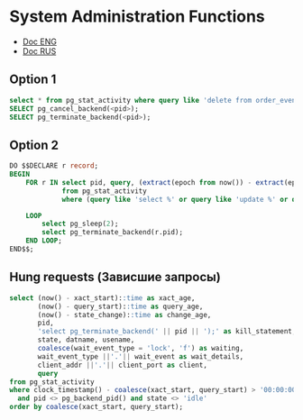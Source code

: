# System Administration Functions
- [Doc ENG](https://www.postgresql.org/docs/current/functions-admin.html)  
- [Doc RUS](https://postgrespro.ru/docs/postgresql/15/functions-admin)

## Option 1
```sql
select * from pg_stat_activity where query like 'delete from order_event where event_id in%' order by pid;
SELECT pg_cancel_backend(<pid>);
SELECT pg_terminate_backend(<pid>);
```

## Option 2
```sql
DO $$DECLARE r record;
BEGIN
    FOR r IN select pid, query, (extract(epoch from now()) - extract(epoch from query_start)) duration
             from pg_stat_activity
             where (query like 'select %' or query like 'update %' or query like 'delete %') and (extract(epoch from now()) - extract(epoch from query_start)) > 50

    LOOP
        select pg_sleep(2);
        select pg_terminate_backend(r.pid);
    END LOOP;
END$$;
```

## Hung requests (Зависшие запросы)
```sql
select (now() - xact_start)::time as xact_age,
       (now() - query_start)::time as query_age,
       (now() - state_change)::time as change_age,
       pid,
       'select pg_terminate_backend(' || pid || ');' as kill_statement,
       state, datname, usename,
       coalesce(wait_event_type = 'lock', 'f') as waiting,
       wait_event_type ||'.'|| wait_event as wait_details,
       client_addr ||'.'|| client_port as client,
       query
from pg_stat_activity
where clock_timestamp() - coalesce(xact_start, query_start) > '00:00:00.1'::interval
  and pid <> pg_backend_pid() and state <> 'idle'
order by coalesce(xact_start, query_start);
```
